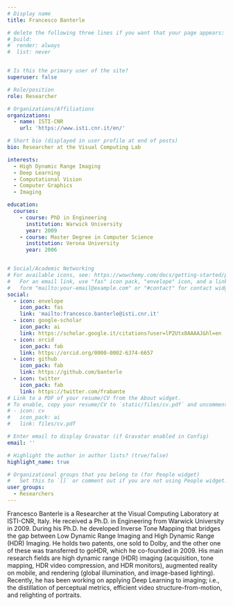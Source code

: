 ```yaml
---
# Display name
title: Francesco Banterle

# delete the following three lines if you want that your page appears:
#_build:
#  render: always
#  list: never


# Is this the primary user of the site?
superuser: false

# Role/position
role: Researcher

# Organizations/Affiliations
organizations:
  - name: ISTI-CNR
    url: 'https://www.isti.cnr.it/en/'

# Short bio (displayed in user profile at end of posts)
bio: Researcher at the Visual Computing Lab

interests:
  - High Dynamic Range Imaging
  - Deep Learning
  - Computational Vision
  - Computer Graphics
  - Imaging

education:
  courses:
    - course: PhD in Engineering
      institution: Warwick University
      year: 2009
    - course: Master Degree in Computer Science
      institution: Verona University
      year: 2006


# Social/Academic Networking
# For available icons, see: https://wowchemy.com/docs/getting-started/page-builder/#icons
#   For an email link, use "fas" icon pack, "envelope" icon, and a link in the
#   form "mailto:your-email@example.com" or "#contact" for contact widget.
social:
  - icon: envelope
    icon_pack: fas
    link: 'mailto:francesco.banterle@isti.cnr.it'
  - icon: google-scholar
    icon_pack: ai
    link: https://scholar.google.it/citations?user=lP2Utx8AAAAJ&hl=en
  - icon: orcid
    icon_pack: fab
    link: https://orcid.org/0000-0002-6374-6657
  - icon: github
    icon_pack: fab
    link: https://github.com/banterle
  - icon: twitter
    icon_pack: fab
    link: https://twitter.com/frabante
# Link to a PDF of your resume/CV from the About widget.
# To enable, copy your resume/CV to `static/files/cv.pdf` and uncomment the lines below.
# - icon: cv
#   icon_pack: ai
#   link: files/cv.pdf

# Enter email to display Gravatar (if Gravatar enabled in Config)
email: ''

# Highlight the author in author lists? (true/false)
highlight_name: true

# Organizational groups that you belong to (for People widget)
#   Set this to `[]` or comment out if you are not using People widget.
user_groups:
  - Researchers
---
```


Francesco Banterle is a Researcher at the Visual Computing Laboratory at ISTI-CNR, Italy. He received a Ph.D. in Engineering from Warwick University in 2009. During his Ph.D. he developed Inverse Tone Mapping that bridges the gap between Low Dynamic Range Imaging and High Dynamic Range (HDR) Imaging. He holds two patents, one sold to Dolby, and the other one of these was transferred to goHDR, which he co-founded in 2009.
His main research fields are high dynamic range (HDR) imaging (acquisition, tone mapping, HDR video compression, and HDR monitors), augmented reality on mobile, and rendering (global illumination, and image-based lighting). Recently, he has been working on applying Deep Learning to imaging; i.e., the distillation of perceptual metrics, efficient video structure-from-motion, and relighting of portraits.
